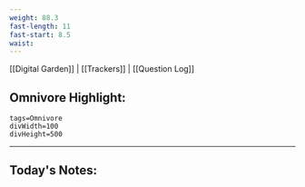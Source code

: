 ```yaml
---
weight: 88.3
fast-length: 11
fast-start: 8.5
waist:
---
```

[[Digital Garden]] | [[Trackers]] | [[Question Log]]

## Omnivore Highlight:

```spotlight-note
tags=Omnivore
divWidth=100
divHeight=500
```

---
## Today's Notes:
